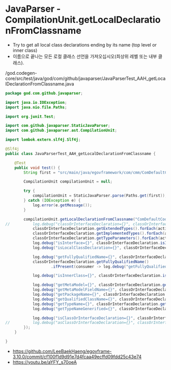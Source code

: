 # JavaParser - CompilationUnit.getLocalDeclarationFromClassname

- Try to get all local class declarations ending by its name (top level or inner class)
- 이름으로 끝나는 모든 로컬 클래스 선언을 가져오십시오(최상위 레벨 또는 내부 클래스).

/god.codegen-core/src/test/java/god/com/github/javaparser/JavaParserTest_AAH_getLocalDeclarationFromClassname.java

```java
package god.com.github.javaparser;

import java.io.IOException;
import java.nio.file.Paths;

import org.junit.Test;

import com.github.javaparser.StaticJavaParser;
import com.github.javaparser.ast.CompilationUnit;

import lombok.extern.slf4j.Slf4j;

@Slf4j
public class JavaParserTest_AAH_getLocalDeclarationFromClassname {

	@Test
	public void test() {
		String first = "src/main/java/egovframework/com/cmm/ComDefaultCodeVO.java";

		CompilationUnit compilationUnit = null;

		try {
			compilationUnit = StaticJavaParser.parse(Paths.get(first));
		} catch (IOException e) {
			log.error(e.getMessage());
		}

		compilationUnit.getLocalDeclarationFromClassname("ComDefaultCodeVO").forEach(classOrInterfaceDeclaration -> {
//			log.debug("classOrInterfaceDeclaration={}", classOrInterfaceDeclaration);
			classOrInterfaceDeclaration.getExtendedTypes().forEach(action -> log.debug("action={}", action));
			classOrInterfaceDeclaration.getImplementedTypes().forEach(action -> log.debug("action={}", action));
			classOrInterfaceDeclaration.getTypeParameters().forEach(action -> log.debug("action={}", action));
			log.debug("isInterface={}", classOrInterfaceDeclaration.isInterface());
			log.debug("isLocalClassDeclaration={}", classOrInterfaceDeclaration.isLocalClassDeclaration());

			log.debug("getFullyQualifiedName={}", classOrInterfaceDeclaration.getFullyQualifiedName());
			classOrInterfaceDeclaration.getFullyQualifiedName()
					.ifPresent(consumer -> log.debug("getFullyQualifiedName={}", consumer));

			log.debug("isInnerClass={}", classOrInterfaceDeclaration.isInnerClass());

			log.debug("getMetaModel={}", classOrInterfaceDeclaration.getMetaModel());
			log.debug("getMetaModelFieldName={}", classOrInterfaceDeclaration.getMetaModel().getMetaModelFieldName());
			log.debug("getPackageName={}", classOrInterfaceDeclaration.getMetaModel().getPackageName());
			log.debug("getQualifiedClassName={}", classOrInterfaceDeclaration.getMetaModel().getQualifiedClassName());
			log.debug("getTypeName={}", classOrInterfaceDeclaration.getMetaModel().getTypeName());
			log.debug("getTypeNameGenerified={}", classOrInterfaceDeclaration.getMetaModel().getTypeNameGenerified());

			log.debug("isClassOrInterfaceDeclaration={}", classOrInterfaceDeclaration.isClassOrInterfaceDeclaration());
//			log.debug("asClassOrInterfaceDeclaration={}", classOrInterfaceDeclaration.asClassOrInterfaceDeclaration());
		});
	}

}
```

- https://github.com/LeeBaekHaeng/egovframe-3.10.0/commit/cf100f1d9d91e7d4fcaa49ecffd09fdd25c43e74
- https://youtu.be/aYFY_s70oeA
